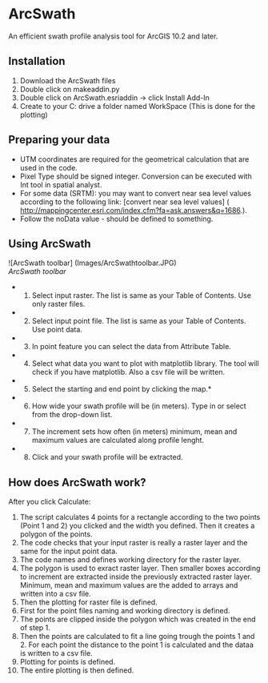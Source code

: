 # ArcSwath
An efficient swath profile analysis tool for ArcGIS 10.2 and later.

## Installation

1. Download the ArcSwath files
2. Double click on makeaddin.py
3. Double click on ArcSwath.esriaddin -> click Install Add-In
4. Create to your C: drive a folder named WorkSpace (This is done for the plotting)

## Preparing your data

- UTM coordinates are required for the geometrical calculation that are used in the code.
- Pixel Type should be signed integer. Conversion can be executed with Int tool in spatial analyst.
- For some data (SRTM): you may want to convert near sea level values according to the following link: [convert near sea level values] ( http://mappingcenter.esri.com/index.cfm?fa=ask.answers&q=1686.).
- Follow the noData value - should be defined to something.

## Using ArcSwath
![ArcSwath toolbar] (Images/ArcSwathtoolbar.JPG) <br/>
*ArcSwath toolbar*
* 1. Select input raster. The list is same as your Table of Contents. Use only raster files.
* 2. Select input point file. The list is same as your Table of Contents. Use point data.
* 3. In point feature you can select the data from Attribute Table.
* 4. Select what data you want to plot with matplotlib library. The tool will check if you have matplotlib. Also a csv file will be written.
* 5. Select the starting and end point by clicking the map.*
* 6. How wide your swath profile will be (in meters). Type in or select from the drop-down list.
* 7. The increment sets how often (in meters) minimum, mean and maximum values are calculated along profile lenght.
* 8. Click and your swath profile will be extracted.

## How does ArcSwath work?

After you click Calculate: <br/>
1. The script calculates 4 points for a rectangle according to the two points (Point 1 and 2) you clicked and the width you defined. Then it creates a polygon of the points.
2. The code checks that your input raster is really a raster layer and the same for the input point data.
3. The code names and defines working directory for the raster layer.
4. The polygon is used to exract raster layer. Then smaller boxes according to increment are extracted inside the previously extracted raster layer. Minimum, mean and maximum values are the added to arrays and written into a csv file.
5. Then the plotting for raster file is defined.
6. First for the point files naming and working directory is defined.
7. The points are clipped inside the polygon which was created in the end of step 1.
8. Then the points are calculated to fit a line going trough the points 1 and 2. For each point the distance to the point 1 is calculated and the dataa is written to a csv file.
9. Plotting for points is defined.
10. The entire plotting is then defined.

